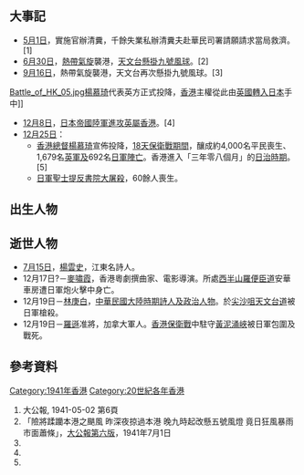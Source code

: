 ## 大事記

  - [5月1日](../Page/5月1日.md "wikilink")，實施官辦清糞，千餘失業私辦清糞夫赴華民司署請願請求當局救濟。\[1\]
  - [6月30日](../Page/6月30日.md "wikilink")，[熱帶氣旋](../Page/熱帶氣旋.md "wikilink")襲港，[天文台懸掛](../Page/香港天文台.md "wikilink")[九號風球](https://zh.wikipedia.org/wiki/九號烈風或暴風增強信號 "wikilink")。\[2\]
  - [9月16日](../Page/9月16日.md "wikilink")，熱帶氣旋襲港，天文台再次懸掛九號風球。\[3\]

[Battle_of_HK_05.jpg](https://zh.wikipedia.org/wiki/File:Battle_of_HK_05.jpg "fig:Battle_of_HK_05.jpg")[楊慕琦](../Page/楊慕琦.md "wikilink")代表英方正式投降，[香港](../Page/香港.md "wikilink")主權從此由[英國轉入](https://zh.wikipedia.org/wiki/英國 "wikilink")[日本](../Page/日本.md "wikilink")手中\]\]

  - [12月8日](../Page/12月8日.md "wikilink")，[日本帝國陸軍進攻](https://zh.wikipedia.org/wiki/日本帝國陸軍 "wikilink")[英屬香港](../Page/英屬香港.md "wikilink")。\[4\]
  - [12月25日](../Page/12月25日.md "wikilink")：
      - [香港總督](../Page/香港總督.md "wikilink")[楊慕琦](../Page/楊慕琦.md "wikilink")宣佈投降，[18天保衛戰期間](../Page/香港保衛戰.md "wikilink")，釀成約4,000名平民喪生、1,679名[英軍及](https://zh.wikipedia.org/wiki/英軍 "wikilink")692名[日軍陣亡](https://zh.wikipedia.org/wiki/日軍 "wikilink")。香港進入「三年零八個月」的[日治時期](https://zh.wikipedia.org/wiki/香港日治時期 "wikilink")。\[5\]
      - [日軍](https://zh.wikipedia.org/wiki/日軍 "wikilink")[聖士提反書院大屠殺](../Page/聖士提反書院大屠殺.md "wikilink")，60餘人喪生。

## 出生人物

## 逝世人物

  - [7月15日](https://zh.wikipedia.org/wiki/7月15日 "wikilink")，[楊雲史](https://zh.wikipedia.org/wiki/楊雲史 "wikilink")，江東名詩人。
  - 12月17日?－[麥嘯霞](../Page/麥嘯霞.md "wikilink")，香港粵劇撰曲家、電影導演。所處[西半山](https://zh.wikipedia.org/wiki/西半山 "wikilink")[羅便臣道](../Page/羅便臣道.md "wikilink")安華車房遭日軍炮火擊中身亡。
  - 12月19日－[林庚白](../Page/林庚白.md "wikilink")，[中華民國大陸時期詩人及政治人物](https://zh.wikipedia.org/wiki/中華民國大陸時期 "wikilink")。於[尖沙咀](../Page/尖沙咀.md "wikilink")[天文台道](../Page/天文台道.md "wikilink")被日軍槍殺。
  - 12月19日－[羅遜](../Page/羅遜.md "wikilink")准將，加拿大軍人。[香港保衛戰](../Page/香港保衛戰.md "wikilink")中駐守[黃泥涌峽](../Page/黃泥涌峽.md "wikilink")被日軍包圍及戰死。

## 參考資料

[Category:1941年香港](https://zh.wikipedia.org/wiki/Category:1941年香港 "wikilink") [Category:20世紀各年香港](https://zh.wikipedia.org/wiki/Category:20世紀各年香港 "wikilink")

1.  大公報, 1941-05-02 第6頁
2.  「險將蹂躪本港之颶風 昨深夜掠過本港 晚九時起改懸五號風燈 竟日狂風暴雨市面蕭條」，[大公報第六版](https://zh.wikipedia.org/wiki/大公報 "wikilink")，1941年7月1日
3.
4.
5.